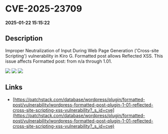 # CVE-2025-23709

**2025-01-22 15:15:22**

## Description
Improper Neutralization of Input During Web Page Generation ('Cross-site Scripting') vulnerability in Kiro G. Formatted post allows Reflected XSS. This issue affects Formatted post: from n/a through 1.01.

![](https://img.shields.io/static/v1?label=Score&message=7.1&color=red)
![](https://img.shields.io/static/v1?label=Severity&message=HIGH&color=red)
![](https://img.shields.io/static/v1?label=CWE&message=XSS&color=green)

## Links
- [https://patchstack.com/database/wordpress/plugin/formatted-post/vulnerability/wordpress-formatted-post-plugin-1-01-reflected-cross-site-scripting-xss-vulnerability?_s_id=cve](https://patchstack.com/database/wordpress/plugin/formatted-post/vulnerability/wordpress-formatted-post-plugin-1-01-reflected-cross-site-scripting-xss-vulnerability?_s_id=cve)
